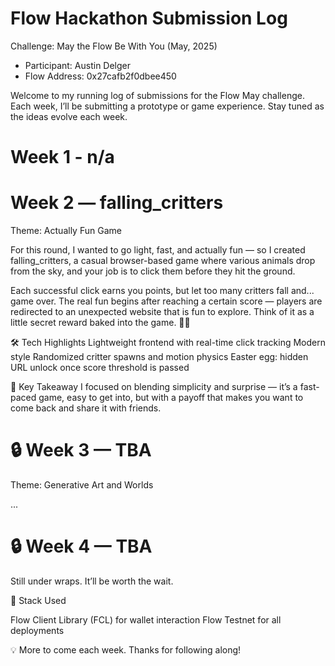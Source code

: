 # Flow Hackathon Submission Log
Challenge: May the Flow Be With You (May, 2025)

- Participant: Austin Delger
- Flow Address: 0x27cafb2f0dbee450

Welcome to my running log of submissions for the Flow May challenge. Each week, I’ll be submitting a prototype or game experience. Stay tuned as the ideas evolve each week.

# Week 1 - n/a



# Week 2 — falling_critters
Theme: Actually Fun Game

For this round, I wanted to go light, fast, and actually fun — so I created falling_critters, a casual browser-based game where various animals drop from the sky, and your job is to click them before they hit the ground.

Each successful click earns you points, but let too many critters fall and... game over. The real fun begins after reaching a certain score — players are redirected to an unexpected website that is fun to explore. Think of it as a little secret reward baked into the game. 🎁🌐

🛠 Tech Highlights
Lightweight frontend with real-time click tracking
Modern style
Randomized critter spawns and motion physics
Easter egg: hidden URL unlock once score threshold is passed

🎯 Key Takeaway
I focused on blending simplicity and surprise — it’s a fast-paced game, easy to get into, but with a payoff that makes you want to come back and share it with friends.



# 🔒 Week 3 — TBA
Theme: Generative Art and Worlds

...



# 🔒 Week 4 — TBA
Still under wraps. It’ll be worth the wait.

🧰 Stack Used

Flow Client Library (FCL) for wallet interaction
Flow Testnet for all deployments

💡 More to come each week. Thanks for following along!